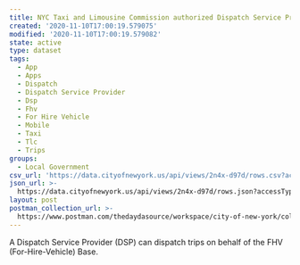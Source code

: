 ```yaml
---
title: NYC Taxi and Limousine Commission authorized Dispatch Service Providers (DSP)
created: '2020-11-10T17:00:19.579075'
modified: '2020-11-10T17:00:19.579082'
state: active
type: dataset
tags:
  - App
  - Apps
  - Dispatch
  - Dispatch Service Provider
  - Dsp
  - Fhv
  - For Hire Vehicle
  - Mobile
  - Taxi
  - Tlc
  - Trips
groups:
  - Local Government
csv_url: 'https://data.cityofnewyork.us/api/views/2n4x-d97d/rows.csv?accessType=DOWNLOAD'
json_url: >-
  https://data.cityofnewyork.us/api/views/2n4x-d97d/rows.json?accessType=DOWNLOAD
layout: post
postman_collection_url: >-
  https://www.postman.com/thedaydasource/workspace/city-of-new-york/collection/15909983-a0f0cc89-d5d1-42e0-b4bc-e8c40ebf05bc
---
```

A Dispatch Service Provider (DSP) can dispatch trips on behalf of the FHV (For-Hire-Vehicle) Base.
